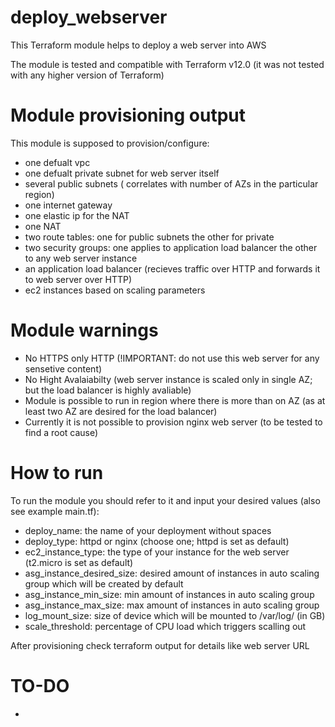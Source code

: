 # deploy_webserver

This Terraform module helps to deploy a web server into AWS

The module is tested and compatible with Terraform v12.0 (it was not tested with any higher version of Terraform)


# Module provisioning output

This module is supposed to provision/configure:

- one defualt vpc
- one defualt private subnet for web server itself
- several public subnets ( correlates with number of AZs in the particular region)
- one internet gateway
- one elastic ip for the NAT
- one NAT
- two route tables: one for public subnets the other for private
- two security groups: one applies to application load balancer the other to any web server instance
- an application load balancer (recieves traffic over HTTP and forwards it to web server over HTTP)
- ec2 instances based on scaling parameters

# Module warnings

- No HTTPS only HTTP (!IMPORTANT: do not use this web server for any sensetive content)
- No Hight Avalaiabilty (web server instance is scaled only in single AZ; but the load balancer is highly avaliable)
- Module is possible to run in region where there is more than on AZ (as at least two AZ are desired for the load balancer)
- Currently it is not possible to provision nginx web server (to be tested to find a root cause)


# How to run

To run the module you should refer to it and input your desired values (also see example main.tf):

- deploy_name: the name of your deployment without spaces
- deploy_type: httpd or nginx (choose one; httpd is set as default)
- ec2_instance_type: the type of your instance for the web server (t2.micro is set as default)
- asg_instance_desired_size: desired amount of instances in auto scaling group which will be created by default
- asg_instance_min_size: min amount of instances in auto scaling group
- asg_instance_max_size: max amount of instances in auto scaling group
- log_mount_size: size of device which will be mounted to /var/log/ (in GB)
- scale_threshold: percentage of CPU load which triggers scalling out

After provisioning check terraform output for details like web server URL

# TO-DO 

- 
